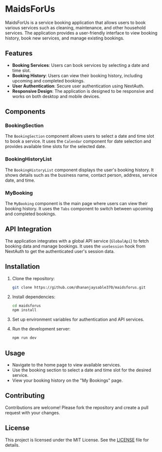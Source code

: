 # MaidsForUs

MaidsForUs is a service booking application that allows users to book various services such as cleaning, maintenance, and other household services. The application provides a user-friendly interface to view booking history, book new services, and manage existing bookings.

## Features

- **Booking Services**: Users can book services by selecting a date and time slot.
- **Booking History**: Users can view their booking history, including upcoming and completed bookings.
- **User Authentication**: Secure user authentication using NextAuth.
- **Responsive Design**: The application is designed to be responsive and works on both desktop and mobile devices.

## Components

### BookingSection

The `BookingSection` component allows users to select a date and time slot to book a service. It uses the `Calendar` component for date selection and provides available time slots for the selected date.

### BookingHistoryList

The `BookingHistoryList` component displays the user's booking history. It shows details such as the business name, contact person, address, service date, and time.

### MyBooking

The `MyBooking` component is the main page where users can view their booking history. It uses the `Tabs` component to switch between upcoming and completed bookings.

## API Integration

The application integrates with a global API service (`GlobalApi`) to fetch booking data and manage bookings. It uses the `useSession` hook from NextAuth to get the authenticated user's session data.

## Installation

1. Clone the repository:
   ```bash
   git clone https://github.com/dhananjaysable370/maidsforus.git
   ```
2. Install dependencies:
   ```bash
   cd maidsforus
   npm install
   ```
3. Set up environment variables for authentication and API services.

4. Run the development server:
   ```bash
   npm run dev
   ```

## Usage

- Navigate to the home page to view available services.
- Use the booking section to select a date and time slot for the desired service.
- View your booking history on the "My Bookings" page.

## Contributing

Contributions are welcome! Please fork the repository and create a pull request with your changes.

## License

This project is licensed under the MIT License. See the [LICENSE](LICENSE) file for details.
